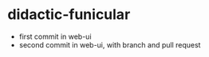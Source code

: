 # didactic-funicular

- first commit in web-ui
- second commit in web-ui, with branch and pull request
